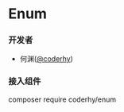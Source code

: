 # Enum

### 开发者

-   何渊([@coderhy](https://github.com/coderhy))

### 接入组件
composer require coderhy/enum

